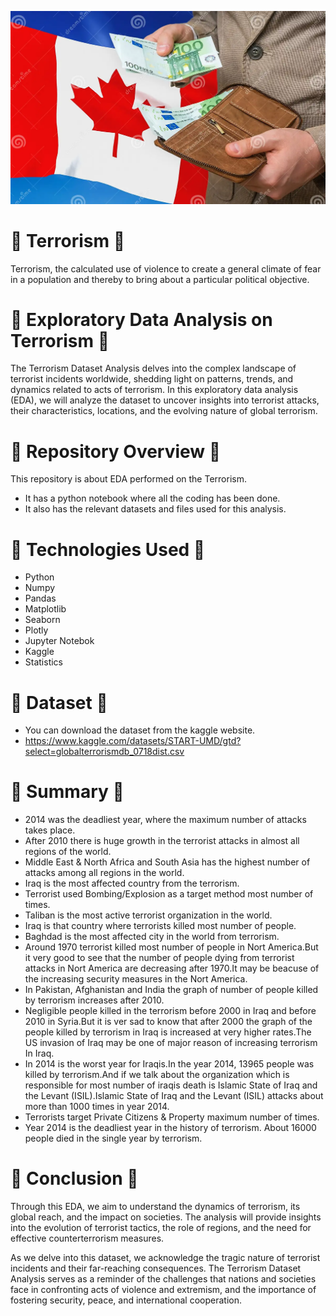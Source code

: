 ![Image Alt Text](https://raw.githubusercontent.com/GayasuddinMohd/Canada-Per-Capita-Income-Prediction/main/investing-money-to-canada-rich-man-lot-money-investing-money-to-canada-rich-man-lot-money-his-hands-168864715.webp)

# 🌸  Terrorism  🌸 
Terrorism, the calculated use of violence to create a general climate of fear in a population and thereby to bring about a particular political objective.

# 🌸  Exploratory Data Analysis on Terrorism  🌸
The Terrorism Dataset Analysis delves into the complex landscape of terrorist incidents worldwide, shedding light on patterns, trends, and dynamics related to acts of terrorism. In this exploratory data analysis (EDA), we will analyze the dataset to uncover insights into terrorist attacks, their characteristics, locations, and the evolving nature of global terrorism.

# 🌸  Repository Overview  🌸
This repository is about EDA performed on the Terrorism.
   - It has a python notebook where all the coding has been done.
   - It also has the relevant datasets and files used for this analysis.

# 🌸  Technologies Used  🌸
* Python
* Numpy
* Pandas
* Matplotlib
* Seaborn
* Plotly
* Jupyter Notebok
* Kaggle
* Statistics

# 🌸  Dataset  🌸
* You can download the dataset from the kaggle website.
* https://www.kaggle.com/datasets/START-UMD/gtd?select=globalterrorismdb_0718dist.csv

# 🌸  Summary  🌸
* 2014 was the deadliest year, where the maximum number of attacks takes place.
* After 2010 there is huge growth in the terrorist attacks in almost all regions of the world.
* Middle East & North Africa and South Asia has the highest number of attacks among all regions in the world.
* Iraq is the most affected country from the terrorism.
* Terrorist used Bombing/Explosion as a target method most number of times.
* Taliban is the most active terrorist organization in the world.
* Iraq is that country where terrorists killed most number of people.
* Baghdad is the most affected city in the world from terrorism.
* Around 1970 terrorist killed most number of people in Nort America.But it very good to see that the number of people dying from terrorist attacks in Nort America are decreasing after 1970.It may be beacuse of the increasing security measures in the Nort America.
* In Pakistan, Afghanistan and India the graph of number of people killed by terrorism increases after 2010.
* Negligible people killed in the terrorism before 2000 in Iraq and before 2010 in Syria.But it is ver sad to know that after 2000 the graph of the people killed by terrorism in Iraq is increased at very higher rates.The US invasion of Iraq may be one of major reason of increasing terrorism In Iraq.
* In 2014 is the worst year for Iraqis.In the year 2014, 13965 people was killed by terrorism.And if we talk about the organization which is responsible for most number of iraqis death is Islamic State of Iraq and the Levant (ISIL).Islamic State of Iraq and the Levant (ISIL) attacks about more than 1000 times in year 2014.
* Terrorists target Private Citizens & Property maximum number of times.
* Year 2014 is the deadliest year in the history of terrorism. About 16000 people died in the single year by terrorism.

# 🌸  Conclusion  🌸
Through this EDA, we aim to understand the dynamics of terrorism, its global reach, and the impact on societies. The analysis will provide insights into the evolution of terrorist tactics, the role of regions, and the need for effective counterterrorism measures.

As we delve into this dataset, we acknowledge the tragic nature of terrorist incidents and their far-reaching consequences. The Terrorism Dataset Analysis serves as a reminder of the challenges that nations and societies face in confronting acts of violence and extremism, and the importance of fostering security, peace, and international cooperation.




































